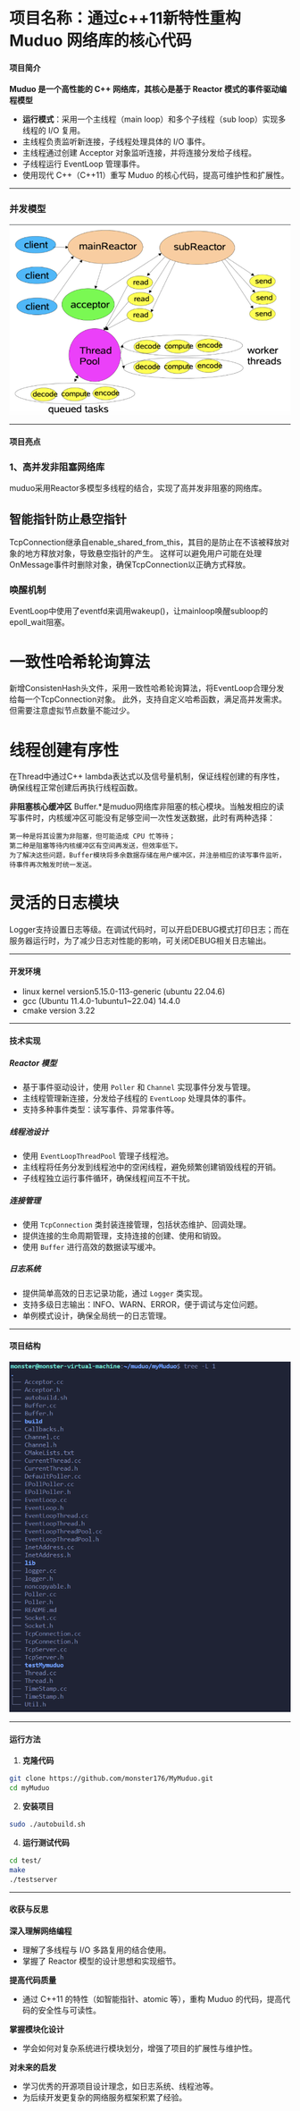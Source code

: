 # **项目名称：通过c++11新特性重构 Muduo 网络库的核心代码**

#### **项目简介**

**Muduo 是一个高性能的 C++ 网络库，其核心是基于 Reactor 模式的事件驱动编程模型**

* **运行模式**：采用一个主线程（main loop）和多个子线程（sub loop）实现多线程的 I/O 复用。
* 主线程负责监听新连接，子线程处理具体的 I/O 事件。
* 主线程通过创建 Acceptor 对象监听连接，并将连接分发给子线程。
* 子线程运行 EventLoop 管理事件。
* 使用现代 C++（C++11）重写 Muduo 的核心代码，提高可维护性和扩展性。

---

### **并发模型**
![alt text](image-1.png)

---

#### **项目亮点**

### **1、高并发非阻塞网络库**
muduo采用Reactor多模型多线程的结合，实现了高并发非阻塞的网络库。

## 智能指针防止悬空指针
TcpConnection继承自enable_shared_from_this，其目的是防止在不该被释放对象的地方释放对象，导致悬空指针的产生。
这样可以避免用户可能在处理OnMessage事件时删除对象，确保TcpConnection以正确方式释放。

### 唤醒机制
EventLoop中使用了eventfd来调用wakeup()，让mainloop唤醒subloop的epoll_wait阻塞。

# 一致性哈希轮询算法
新增ConsistenHash头文件，采用一致性哈希轮询算法，将EventLoop合理分发给每一个TcpConnection对象。
此外，支持自定义哈希函数，满足高并发需求。但需要注意虚拟节点数量不能过少。

# **线程创建有序性**
在Thread中通过C++ lambda表达式以及信号量机制，保证线程创建的有序性，确保线程正常创建后再执行线程函数。

**非阻塞核心缓冲区**
Buffer.*是muduo网络库非阻塞的核心模块。当触发相应的读写事件时，内核缓冲区可能没有足够空间一次性发送数据，此时有两种选择：

    第一种是将其设置为非阻塞，但可能造成 CPU 忙等待；
    第二种是阻塞等待内核缓冲区有空间再发送，但效率低下。
    为了解决这些问题，Buffer模块将多余数据存储在用户缓冲区，并注册相应的读写事件监听，待事件再次触发时统一发送。

# 灵活的日志模块
Logger支持设置日志等级。在调试代码时，可以开启DEBUG模式打印日志；而在服务器运行时，为了减少日志对性能的影响，可关闭DEBUG相关日志输出。

---

#### **开发环境**
* linux kernel version5.15.0-113-generic (ubuntu 22.04.6)
* gcc (Ubuntu 11.4.0-1ubuntu1~22.04) 14.4.0
* cmake version 3.22

---

#### **技术实现**

##### **Reactor 模型**

* 基于事件驱动设计，使用 `Poller` 和 `Channel` 实现事件分发与管理。
* 主线程管理新连接，分发给子线程的 `EventLoop` 处理具体的事件。
* 支持多种事件类型：读写事件、异常事件等。

##### **线程池设计**

* 使用 `EventLoopThreadPool` 管理子线程池。
* 主线程将任务分发到线程池中的空闲线程，避免频繁创建销毁线程的开销。
* 子线程独立运行事件循环，确保线程间互不干扰。

##### **连接管理**

* 使用 `TcpConnection` 类封装连接管理，包括状态维护、回调处理。
* 提供连接的生命周期管理，支持连接的创建、使用和销毁。
* 使用 `Buffer` 进行高效的数据读写缓冲。

##### **日志系统**

* 提供简单高效的日志记录功能，通过 `Logger` 类实现。
* 支持多级日志输出：INFO、WARN、ERROR，便于调试与定位问题。
* 单例模式设计，确保全局统一的日志管理。

---

#### **项目结构**
![alt text](image.png)


---

#### **运行方法**

1. **克隆代码**

```bash
git clone https://github.com/monster176/MyMuduo.git
cd myMuduo
```

2. **安装项目**

```bash
sudo ./autobuild.sh
```

4. **运行测试代码**

```bash
cd test/
make
./testserver
```

---

#### **收获与反思**

**深入理解网络编程**

* 理解了多线程与 I/O 多路复用的结合使用。
* 掌握了 Reactor 模型的设计思想和实现细节。

**提高代码质量**

* 通过 C++11 的特性（如智能指针、atomic 等），重构 Muduo 的代码，提高代码的安全性与可读性。

**掌握模块化设计**

* 学会如何对复杂系统进行模块划分，增强了项目的扩展性与维护性。

**对未来的启发**

* 学习优秀的开源项目设计理念，如日志系统、线程池等。
* 为后续开发更复杂的网络服务框架积累了经验。
